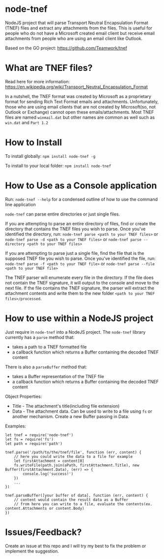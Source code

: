 # node-tnef
NodeJS project that will parse Transport Neutral Encapsulation Format (TNEF) files and extract any attachments from the files. This is useful for people who do not have a Microsoft created email client but receive email attachments from people who are using an email client like Outlook.

Based on the GO project: https://github.com/Teamwork/tnef

# What are TNEF files?
Read here for more information: https://en.wikipedia.org/wiki/Transport_Neutral_Encapsulation_Format

In a nutshell, the TNEF format was created by Microsoft as a proprietary format for sending Rich Text Format emails and attachments. Unfortunately, those who are using email clients that are not created by Microsoft(so, not Outlook or Exchange) cannot open these emails/attachments. Most TNEF files are named `winmail.dat` but other names are common as well such as `win.dat` and `Part 1.2`

# How to Install
To install globally: 
`npm install node-tnef -g`

To install to your local folder:
`npm install node-tnef`

# How to Use as a Console application
Run: `node-tnef --help` for a condensed outline of how to use the command line application

`node-tnef` can parse entire directories or just single files.

If you are attempting to parse an entire directory of files, find or create the directory that contains the TNEF files you wish to parse. Once you've identified the directory, run:
`node-tnef parse <path to your TNEF files>` or `node-tnef parse -d <path to your TNEF files>` or `node-tnef parse --directory <path to your TNEF files>`

If you are attempting to parse just a single file, find the file that is the supposed TNEF file you wish to parse. Once you've identified the file, run:
`node-tnef parse -f <path to your TNEF file>` or `node-tnef parse --file <path to your TNEF file>`

The TNEF parser will enumerate every file in the directory. If the file does not contain the TNEF signature, it will output to the console and move to the next file. If the file contains the TNEF signature, the parser will extract the attachment contents and write them to the new folder `<path to your TNEF files>/processed`.

# How to use within a NodeJS project
Just require in `node-tnef` into a NodeJS project. The `node-tnef` library currently has a `parse` method that:
- takes a path to a TNEF formatted file
- a callback function which returns a Buffer containing the decoded TNEF content

There is also a `parseBuffer` method that:
- takes a Buffer representation of the TNEF file
- a callback function which returns a Buffer containing the decoded TNEF content

Object Properties:
- Title - The attachment's title(including file extension)
- Data - The attachment data. Can be used to write to a file using `fs` or another mechanism. Create a new Buffer passing in Data.

Examples:
```
let tnef = require('node-tnef')
let fs = require('fs')
let path = require('path')

tnef.parse('/path/to/the/tnef/file', function (err, content) {
    // here you could write the data to a file for example
    let firstAttachment = content[0]
    fs.writeFile(path.join(aPath, firstAttachment.Title), new Buffer(firstAttachment.Data), (err) => {
        console.log('success!')
    })
    ...
})

tnef.parseBuffer([your buffer of data], function (err, content) {
    // content would contain the result data as a Buffer
    // from here you can write to a file, evaluate the contents(ex. content.Attachments or content.Body)
})
```

# Issues/Feedback?
Create an issue at this repo and I will try my best to fix the problem or implement the suggestion.
